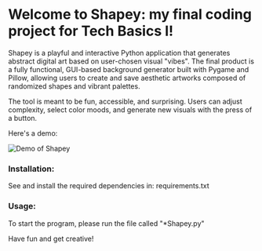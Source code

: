 # Welcome to Shapey: my final coding project for Tech Basics I!

Shapey is a playful and interactive Python application that generates abstract digital art based on user-chosen visual "vibes". 
The final product is a fully functional, GUI-based background generator built with Pygame and Pillow, allowing users to create and save aesthetic artworks composed of randomized shapes and vibrant palettes.

The tool is meant to be fun, accessible, and surprising. Users can adjust complexity, select color moods, and generate new visuals with the press of a button.

Here's a demo:


![Demo of Shapey](media/shapey_program_showcase.gif)


### **Installation:**
See and install the required dependencies in: requirements.txt

### **Usage:**
To start the program, please run the file called "*Shapey.py"

Have fun and get creative!